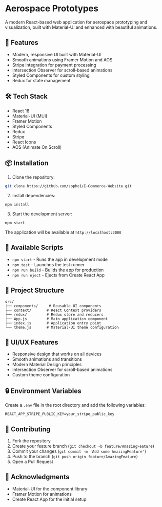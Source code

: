 # Aerospace Prototypes

A modern React-based web application for aerospace prototyping and visualization, built with Material-UI and enhanced with beautiful animations.

## 🚀 Features

- Modern, responsive UI built with Material-UI
- Smooth animations using Framer Motion and AOS
- Stripe integration for payment processing
- Intersection Observer for scroll-based animations
- Styled Components for custom styling
- Redux for state management

## 🛠️ Tech Stack

- React 18
- Material-UI (MUI)
- Framer Motion
- Styled Components
- Redux
- Stripe
- React Icons
- AOS (Animate On Scroll)

## 📦 Installation

1. Clone the repository:
```bash
git clone https://github.com/sopho1/E-Commerce-Website.git
```

2. Install dependencies:
```bash
npm install
```

3. Start the development server:
```bash
npm start
```

The application will be available at `http://localhost:3000`

## 🔧 Available Scripts

- `npm start` - Runs the app in development mode
- `npm test` - Launches the test runner
- `npm run build` - Builds the app for production
- `npm run eject` - Ejects from Create React App

## 📁 Project Structure

```
src/
├── components/     # Reusable UI components
├── context/       # React Context providers
├── redux/         # Redux store and reducers
├── App.js         # Main application component
├── index.js       # Application entry point
└── theme.js       # Material-UI theme configuration
```

## 🎨 UI/UX Features

- Responsive design that works on all devices
- Smooth animations and transitions
- Modern Material Design principles
- Intersection Observer for scroll-based animations
- Custom theme configuration

## 🔒 Environment Variables

Create a `.env` file in the root directory and add the following variables:

```
REACT_APP_STRIPE_PUBLIC_KEY=your_stripe_public_key
```

## 🤝 Contributing

1. Fork the repository
2. Create your feature branch (`git checkout -b feature/AmazingFeature`)
3. Commit your changes (`git commit -m 'Add some AmazingFeature'`)
4. Push to the branch (`git push origin feature/AmazingFeature`)
5. Open a Pull Request

## 🙏 Acknowledgments

- Material-UI for the component library
- Framer Motion for animations
- Create React App for the initial setup 